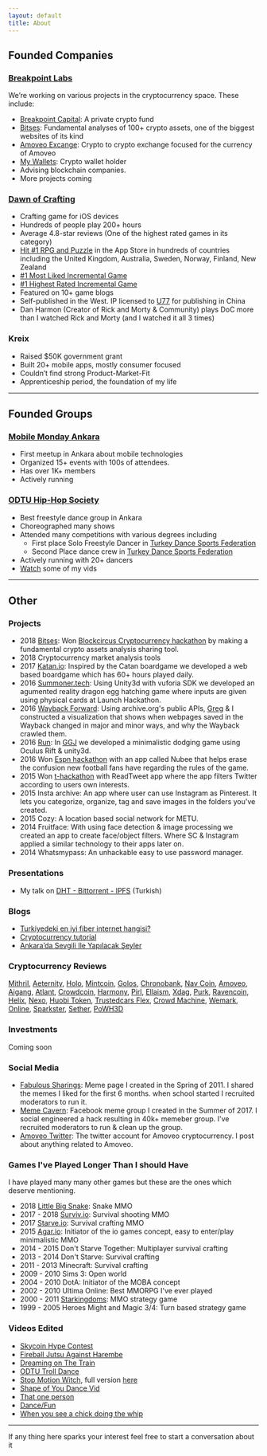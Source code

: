 ```yaml
---
layout: default
title: About
---
```


## Founded Companies

### [Breakpoint Labs](https://www.breakpointcapital.net/)

We’re working on various projects in the cryptocurrency space. These include:

- [Breakpoint Capital](https://www.breakpointcapital.net/): A private crypto fund
- [Bitses](http://bitses.org): Fundamental analyses of 100+ crypto assets, one of the biggest websites of its kind
- [Amoveo Excange](http://amoveo.exchange/): Crypto to crypto exchange focused for the currency of Amoveo
- [My Wallets](http://mywallets.co): Crypto wallet holder
- Advising blockchain companies.
- More projects coming

### [Dawn of Crafting](http://www.dawnofcrafting.com/)

- Crafting game for iOS devices
- Hundreds of people play 200+ hours
- Average 4.8-star reviews (One of the highest rated games in its category)
- [Hit #1 RPG and Puzzle](https://www.appannie.com/en/apps/ios/top/) in the App Store in hundreds of countries including the United Kingdom, Australia, Sweden, Norway, Finland, New Zealand
- [#1 Most Liked Incremental Game](https://www.incrementalgame.com/)
- [#1 Highest Rated Incremental Game](https://plaza.dsolver.ca/games)
- Featured on 10+ game blogs
- Self-published in the West. IP licensed to [U77](https://www.taptap.com/app/74868) for publishing in China
- Dan Harmon (Creator of Rick and Morty & Community) plays DoC more than I watched Rick and Morty (and I watched it all 3 times)

### Kreix

- Raised $50K government grant
- Built 20+ mobile apps, mostly consumer focused
- Couldn’t find strong Product-Market-Fit
- Apprenticeship period, the foundation of my life

---

## Founded Groups

### [Mobile Monday Ankara](https://www.meetup.com/MobileMondayAnkara/)

- First meetup in Ankara about mobile technologies
- Organized 15+ events with 100s of attendees.
- Has over 1K+ members
- Actively running

### [ODTU Hip-Hop Society](https://www.instagram.com/odtuhiphop/)

- Best freestyle dance group in Ankara
- Choreographed many shows
- Attended many competitions with various degrees including 
  - First place Solo Freestyle Dancer in [Turkey Dance Sports Federation](http://www.tdsf.gov.tr/)
  - Second Place dance crew in [Turkey Dance Sports Federation](http://www.tdsf.gov.tr/)
- Actively running with 20+ dancers
- [Watch](https://www.instagram.com/demiculus/) some of my vids

---

## Other

### Projects

<ul class="posts">
  <li>
    <span class="post-date">2018</span>
    <span><a href="https://bitses.org/">Bitses</a>: Won <a href="http://www.blockcircus.com/">Blockcircus Cryptocurrency hackathon</a> by making a fundamental crypto assets analysis sharing tool.</span>
  </li>
  <li>
    <span class="post-date">2018</span>
    <span>Cryptocurrency market analysis tools</span>
  </li>
  <li>
    <span class="post-date">2017</span>
    <span><a href="http://katan.io/">Katan.io</a>: Inspired by the Catan boardgame we developed a web based boardgame which has 60+ hours played daily.</span>
  </li>
  <li>
    <span class="post-date">2016</span>
    <span><a href="https://www.youtube.com/watch?v=yzPpbQhXYU8">Summoner.tech</a>: Using Unity3d with vuforia SDK we developed an agumented reality dragon egg hatching game where inputs are given using physical cards at Launch Hackathon.</span>
  </li>
  <li>
    <span class="post-date">2016</span>
    <span><a href="https://www.youtube.com/watch?v=oipc7cbogy0">Wayback Forward</a>: Using archive.org's public APIs, <a href="https://twitter.com/@glindahl">Greg</a> & I constructed a visualization that shows when webpages saved in the Wayback changed in major and minor ways, and why the Wayback crawled them.</span>
  </li>
  <li>
    <span class="post-date">2016</span>
    <span><a href="https://www.youtube.com/watch?v=fRMItUbDcws">Run</a>: In <a href="https://globalgamejam.org/">GGJ</a> we developed a minimalistic dodging game using Oculus Rift & unity3d. </span>
  </li>
  <li>
    <span class="post-date">2016</span>
    <span>Won <a href="https://www.instagram.com/p/BAqak6nNwhw/">Espn hackathon</a> with an app called Nubee that helps erase the confusion new football fans have regarding the rules of the game.</span>
  </li>
  <li>
    <span class="post-date">2015</span>
    <span>Won <a href="http://odtuteknokent.com.tr/tr/haber/t-hackathonda-abd-yolculari-belli-oldu">t-hackathon</a> with ReadTweet app where the app filters Twitter according to users own interests.</span>
  </li>
  
  <li>
    <span class="post-date">2015</span>
    <span>Insta archive: An app where user can use Instagram as Pinterest. It lets you categorize, organize, tag and save images in the folders you've created.</span>
  </li>
  <li>
    <span class="post-date">2015</span>
    <span>Cozy: A location based social network for METU.</span>
  </li>
  <li>
    <span class="post-date">2014</span>
    <span>Fruitface: With using face detection & image processing we created an app to create face/object filters. Where SC & Instagram applied a similar technology to their apps later on.</span>
  </li>
  <li>
    <span class="post-date">2014</span>
    <span>Whatsmypass: An unhackable easy to use password manager.</span>
  </li>
</ul>

### Presentations

- My talk on [DHT - Bittorrent - IPFS](https://www.youtube.com/watch?v=YKyh3KZaWXc&t=4s) (Turkish) 

### Blogs

- [Turkiyedeki en iyi fiber internet hangisi?](https://medium.com/@demiculus/en-iyi-fiber-internet-hangisi-e95e9a3c4bb4)
- [Cryptocurrency tutorial](https://medium.com/@demiculus/cryptocurrency-tutorial-875e9f83db24)
- [Ankara’da Sevgili Ile Yapılacak Şeyler](https://medium.com/@demiculus/ankara-da-sevgili-ile-yap%C4%B1lacak-%C5%9Feyler-5d78c61c0604)

### Cryptocurrency Reviews

[Mithril](https://bitses.org/analyses/mithril-demiculus/), [Aeternity](https://bitses.org/analyses/aeternity-demiculus/), [Holo](https://bitses.org/analyses/holo-demiculus/), [Mintcoin](https://bitses.org/analyses/mintcoin-demiculus/), [Golos](https://bitses.org/analyses/golos-demiculus/), [Chronobank](https://bitses.org/analyses/chronobank-demiculus/), [Nav Coin](https://bitses.org/analyses/nav-coin-demiculus/), [Amoveo](https://bitses.org/analyses/amoveo-demiculus/), [Aigang](https://bitses.org/analyses/aigang-demiculus/), [Atlant](https://bitses.org/analyses/atlant-demiculus/), [Crowdcoin](https://bitses.org/analyses/crowdcoin-demiculus/), [Harmony](https://bitses.org/analyses/harmony-demiculus/), [Pirl](https://bitses.org/analyses/pirl-demiculus/), [Ellaism](https://bitses.org/analyses/ellaism-demiculus/), [Xdag](https://bitses.org/analyses/xdag-demiculus/), [Purk](https://bitses.org/analyses/purk-demiculus/), [Ravencoin](https://bitses.org/analyses/ravencoin-demiculus/), [Helix](https://bitses.org/analyses/helix-demiculus/), [Nexo](https://bitses.org/analyses/nexo-demiculus/), [Huobi Token](https://bitses.org/analyses/huobi-token-demiculus/), [Trustedcars Flex](https://bitses.org/analyses/trustedcars-flex-demiculus/), [Crowd Machine](https://bitses.org/analyses/crowd-machine-demiculus/), [Wemark](https://bitses.org/analyses/wemark-demiculus/), [Online](https://bitses.org/analyses/online-demiculus/), [Sparkster](https://bitses.org/analyses/sparkster-demiculus/), [Sether](https://bitses.org/analyses/sether-demiculus/), [PoWH3D](https://bitses.org/analyses/powh3d-demiculus/)

### Investments

Coming soon

### Social Media

- [Fabulous Sharings](https://www.facebook.com/Fabulous.Sharings): Meme page I created in the Spring of 2011. I shared the memes I liked for the first 6 months. when school started I recruited moderators to run it.
- [Meme Cavern](https://www.facebook.com/groups/theexecutivememers): Facebook meme group I created in the Summer of 2017. I social engineered a hack resulting in 40k+ memeber group. I've recruited moderators to run & clean up the group. 
- [Amoveo Twitter](https://twitter.com/Amoveox): The twitter account for Amoveo cryptocurrency. I post about anything related to Amoveo.

### Games I've Played Longer Than I should Have

I have played many many other games but these are the ones which deserve mentioning.

<ul class="posts">
  <li>
    <span class="post-date">2018</span>
    <span><a href="https://littlebigsnake.com/">Little Big Snake</a>: Snake MMO</span>
  </li>
  <li>
    <span class="post-date">2017 - 2018</span>
    <span><a href="http://surviv.io/">Surviv.io</a>: Survival shooting MMO</span>
  </li>
  <li>
    <span class="post-date">2017</span>
    <span><a href="http://starve.io/">Starve.io</a>: Survival crafting MMO</span>
  </li>
  <li>
    <span class="post-date">2015</span>
    <span><a href="http://agar.io/">Agar.io</a>: Initiator of the io games concept, easy to enter/play minimalistic MMO</span>
  </li>
  <li>
    <span class="post-date">2014 - 2015</span>
    <span>Don't Starve Together: Multiplayer survival crafting</span>
  </li>
  <li>
    <span class="post-date">2013 - 2014</span>
    <span>Don't Starve: Survival crafting</span>
  </li>
  <li>
    <span class="post-date">2011 - 2013</span>
    <span>Minecraft: Survival crafting</span>
  </li>
  <li>
    <span class="post-date">2009 - 2010</span>
    <span>Sims 3: Open world</span>
  </li>
  <li>
    <span class="post-date">2004 - 2010</span>
    <span>DotA: Initiator of the MOBA concept</span>
  </li>
  <li>
    <span class="post-date">2002 - 2010</span>
    <span>Ultima Online: Best MMORPG I've ever played</span>
  </li>
  <li>
    <span class="post-date">2000 - 2011</span>
    <span><a href="http://starkingdoms.com/">Starkingdoms</a>: MMO strategy game</span>
  </li>
  <li>
    <span class="post-date">1999 - 2005</span>
    <span>Heroes Might and Magic 3/4: Turn based strategy game</span>
  </li>
</ul>

### Videos Edited

- [Skycoin Hype Contest](https://www.youtube.com/watch?v=rpO0H5Vwwgw&t=2s)
- [Fireball Jutsu Against Harembe](https://www.youtube.com/watch?v=JZYFxXsFf3s)
- [Dreaming on The Train](https://www.youtube.com/watch?v=ELoNZFE6ms0)
- [ODTU Troll Dance](https://www.youtube.com/watch?v=opnZb7gnsJg)
- [Stop Motion Witch](https://www.instagram.com/p/BYQKxPgHn-QyVoa7qJtoVt91vi8zZw_LKc-QPQ0), full version [here](https://www.youtube.com/watch?v=plFxF3S3le0)
- [Shape of You Dance Vid](https://www.instagram.com/p/BQnoU4XDWZ3VtmDm2xjL0HL53H3ffXT7Jv2qA80)
- [That one person](https://www.instagram.com/p/BRBM6JAj0hkDPYPn75mcXoACpjcAn13Q7lvNkU0)
- [Dance/Fun](https://www.instagram.com/p/BNuCG6tgVX0ZSzbVHgxg0dvQFVPF_qoTfatGuY0)
- [When you see a chick doing the whip](https://www.instagram.com/p/BKfQXUBD_DL_rzXNnKH7bVJveRAT9PlaDM9vOA0)

<!-- ### Movies That Have Touched My Heart

- [Kimi No Na Wa (Your Name)](https://www.imdb.com/title/tt5311514/)
- [Inside Out](https://www.imdb.com/title/tt2096673)
- [Big Hero 6](https://www.imdb.com/title/tt2245084/)
- [Old Boi]
 -->

---

If any thing here sparks your interest feel free to start a conversation about it


